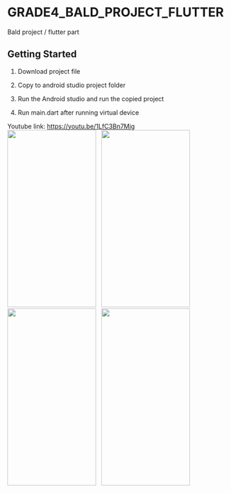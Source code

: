 # GRADE4_BALD_PROJECT_FLUTTER

Bald project / flutter part

## Getting Started

1. Download project file

2. Copy to android studio project folder

3. Run the Android studio and run the copied project

4. Run main.dart after running virtual device

Youtube link: https://youtu.be/1LfC3Bn7Mjg
<br>
<img src="https://github.com/gmk0603/GRADE4_BALD_PROJECT_FLUTTER/assets/57435225/fddaa8ea-1aba-47ef-afd7-ddae98d01c27"  width="200" height="400"/>
&nbsp;
<img src="https://github.com/gmk0603/GRADE4_BALD_PROJECT_FLUTTER/assets/57435225/7fbd34c0-ca67-4fa5-9580-434dadc8f9f7"  width="200" height="400"/>
&nbsp;
<img src="https://github.com/gmk0603/GRADE4_BALD_PROJECT_FLUTTER/assets/57435225/b25efd4e-010b-49dc-971b-a953e89ab1bc"  width="200" height="400"/>
&nbsp;
<img src="https://github.com/gmk0603/GRADE4_BALD_PROJECT_FLUTTER/assets/57435225/6a382e6c-2049-49ba-b836-8901e5e30b6e"  width="200" height="400"/>
